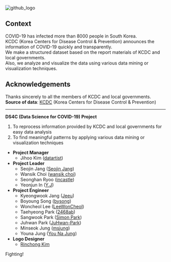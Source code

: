 ![github_logo](https://user-images.githubusercontent.com/50820635/77249285-51604280-6c83-11ea-901d-2e90d2979e69.png)

## Context
COVID-19 has infected more than 8000 people in South Korea.  
KCDC (Korea Centers for Disease Control & Prevention) announces the information of COVID-19 quickly and transparently.  
We make a structured dataset based on the report materials of KCDC and local governments.  
Also, we analyze and visualize the data using various data mining or visualization techniques.  

## Acknowledgements
Thanks sincerely to all the members of KCDC and local governments.  
**Source of data**: [KCDC](http://www.cdc.go.kr/) (Korea Centers for Disease Control & Prevention)

***

**DS4C (Data Science for COVID-19) Project**
1. To reprocess information provided by KCDC and local governments for easy data analysis
2. To find meaningful patterns by applying various data mining or visualization techniques
- **Project Manager**
  - Jihoo Kim ([datartist](https://www.kaggle.com/kimjihoo))
- **Project Leader**
  - Seojin Jang ([Seojin Jang](https://www.kaggle.com/sarah5398))
  - Wansik Choi ([wansik choi](https://www.kaggle.com/wansook0316))
  - Seonghan Ryoo ([incastle](https://www.kaggle.com/incastle))
  - Yeonjun In ([Y.J](https://www.kaggle.com/mbnb8317))
- **Project Engineer**
  - Kyeongwook Jang ([Jeeu](https://www.kaggle.com/jeeudev))
  - Boyoung Song ([bysong](https://www.kaggle.com/bysong))
  - Woncheol Lee ([LeeWonCheol](https://www.kaggle.com/leewoncheol))
  - Taehyeong Park ([2468ab](https://www.kaggle.com/asdjfalksjdh))
  - Sangwook Park ([Simon Park](https://www.kaggle.com/kvmoke))
  - Juhwan Park ([JuHwan-Park](https://www.kaggle.com/parkjuhwan))
  - Minseok Jung ([msjung](https://www.kaggle.com/msjung))
  - Youna Jung ([You Na Jung](https://www.kaggle.com/younajung))
- **Logo Designer**
  - [Rinchong Kim](http://indesignlab.creatorlink.net)



Fighting!